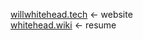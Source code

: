 [willwhitehead.tech](https://willwhitehead.tech) <- website <br>
[whitehead.wiki](https://whitehead.wiki) <- resume
